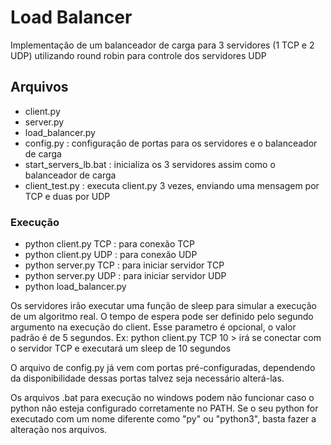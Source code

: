 # Load Balancer

Implementação de um balanceador de carga para 3 servidores (1 TCP e 2 UDP) utilizando round robin para controle dos servidores UDP

## Arquivos
- client.py
- server.py
- load_balancer.py
- config.py : configuração de portas para os servidores e o balanceador de carga
- start_servers_lb.bat : inicializa os 3 servidores assim como o balanceador de carga
- client_test.py : executa client.py 3 vezes, enviando uma mensagem por TCP e duas por UDP

### Execução
- python client.py TCP : para conexão TCP 
- python client.py UDP : para conexão UDP 
- python server.py TCP : para iniciar servidor TCP 
- python server.py UDP : para iniciar servidor UDP
- python load_balancer.py

Os servidores irão executar uma função de sleep para simular a execução de um algoritmo real. O tempo de espera pode ser definido pelo segundo argumento na execução do client. Esse parametro é opcional, o valor padrão é de 5 segundos.
Ex:
    python client.py TCP 10 > irá se conectar com o servidor TCP e executará um sleep de 10 segundos

O arquivo de config.py já vem com portas pré-configuradas, dependendo da disponibilidade dessas portas talvez seja necessário alterá-las.

Os arquivos .bat para execução no windows podem não funcionar caso o python não esteja configurado corretamente no PATH. Se o seu python for executado com um nome diferente como "py" ou "python3", basta fazer a alteração nos arquivos.